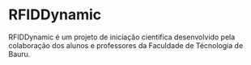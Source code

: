 RFIDDynamic
===========

RFIDDynamic é um projeto de iniciação cientifica desenvolvido pela colaboração dos alunos e professores da Faculdade de Técnologia de Bauru.
